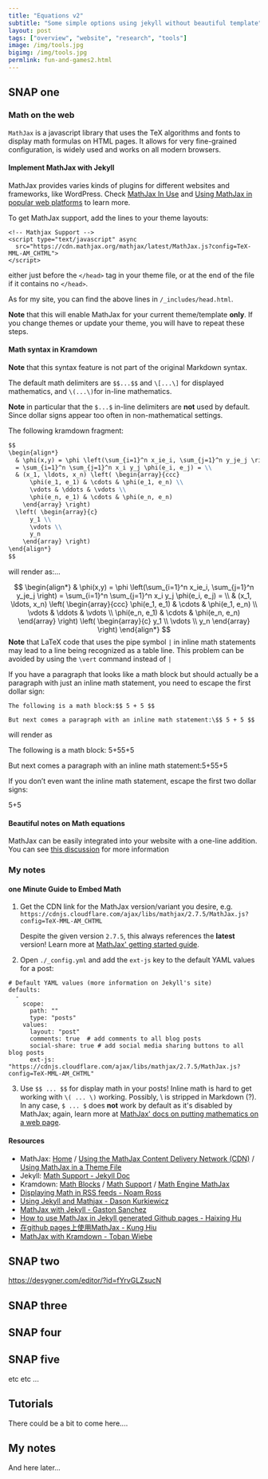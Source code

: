 ```yaml
---
title: "Equations v2"
subtitle: "Some simple options using jekyll without beautiful template"
layout: post
tags: ["overview", "website", "research", "tools"]
image: /img/tools.jpg
bigimg: /img/tools.jpg
permlink: fun-and-games2.html
---
```


## SNAP one

### Math on the web

`MathJax` is a javascript library that uses the TeX algorithms and fonts to display math formulas on HTML pages. It allows for very fine-grained configuration, is widely used and works on all modern browsers.

#### Implement MathJax with Jekyll

MathJax provides varies kinds of plugins for different websites and frameworks, like WordPress. Check [MathJax In Use](http://docs.mathjax.org/en/latest/misc/mathjax-in-use.html?highlight=kramdown#mathjax-in-use) and [Using MathJax in popular web platforms](http://docs.mathjax.org/en/latest/misc/platforms.html?highlight=jekyll#using-mathjax-in-popular-web-platforms) to learn more.

To get MathJax support, add the lines to your theme layouts:

```
<!-- Mathjax Support -->
<script type="text/javascript" async
  src="https://cdn.mathjax.org/mathjax/latest/MathJax.js?config=TeX-MML-AM_CHTML">
</script>
```

either just before the `</head>` tag in your theme file, or at the end of the file if it contains no `</head>`.

As for my site, you can find the above lines in `/_includes/head.html`.

**Note** that this will enable MathJax for your current theme/template **only**. If you change themes or update your theme, you will have to repeat these steps.



#### Math syntax in Kramdown

**Note** that this syntax feature is not part of the original Markdown syntax.

The default math delimiters are `$$...$$` and `\[...\]` for displayed mathematics, and `\(...\)`for in-line mathematics.

**Note** in particular that the `$...$` in-line delimiters are **not** used by default. Since dollar signs appear too often in non-mathematical settings.

The following kramdown fragment:

```markdown
$$
\begin{align*}
  & \phi(x,y) = \phi \left(\sum_{i=1}^n x_ie_i, \sum_{j=1}^n y_je_j \right)
  = \sum_{i=1}^n \sum_{j=1}^n x_i y_j \phi(e_i, e_j) = \\
  & (x_1, \ldots, x_n) \left( \begin{array}{ccc}
      \phi(e_1, e_1) & \cdots & \phi(e_1, e_n) \\
      \vdots & \ddots & \vdots \\
      \phi(e_n, e_1) & \cdots & \phi(e_n, e_n)
    \end{array} \right)
  \left( \begin{array}{c}
      y_1 \\
      \vdots \\
      y_n
    \end{array} \right)
\end{align*}
$$
```

will render as:...

$$
\begin{align*}
  & \phi(x,y) = \phi \left(\sum_{i=1}^n x_ie_i, \sum_{j=1}^n y_je_j \right)
  = \sum_{i=1}^n \sum_{j=1}^n x_i y_j \phi(e_i, e_j) = \\
  & (x_1, \ldots, x_n) \left( \begin{array}{ccc}
      \phi(e_1, e_1) & \cdots & \phi(e_1, e_n) \\
      \vdots & \ddots & \vdots \\
      \phi(e_n, e_1) & \cdots & \phi(e_n, e_n)
    \end{array} \right)
  \left( \begin{array}{c}
      y_1 \\
      \vdots \\
      y_n
    \end{array} \right)
\end{align*}
$$
**Note** that LaTeX code that uses the pipe symbol `|` in inline math statements may lead to a line being recognized as a table line. This problem can be avoided by using the `\vert` command instead of `|`

If you have a paragraph that looks like a math block but should actually be a paragraph with just an inline math statement, you need to escape the first dollar sign:

```
The following is a math block:$$ 5 + 5 $$

But next comes a paragraph with an inline math statement:\$$ 5 + 5 $$
```

will render as

The following is a math block: 5+55+5

But next comes a paragraph with an inline math statement:5+55+5

If you don’t even want the inline math statement, escape the first two dollar signs:

5+5

#### Beautiful notes on Math equations

MathJax can be easily integrated into your website with a one-line addition. You can see [this discussion](https://github.com/daattali/beautiful-jekyll/issues/195) for more information

### My notes

#### one Minute Guide to Embed Math

1. Get the CDN link for the MathJax version/variant you desire, e.g. `https://cdnjs.cloudflare.com/ajax/libs/mathjax/2.7.5/MathJax.js?config=TeX-MML-AM_CHTML`

   Despite the given version `2.7.5`, this always references the **latest** version! Learn more at [MathJax' getting started guide](https://www.mathjax.org/#gettingstarted).

2. Open `./_config.yml` and add the `ext-js` key to the default YAML values for a post:

```
# Default YAML values (more information on Jekyll's site)
defaults:
  -
    scope:
      path: ""
      type: "posts"
    values:
      layout: "post"
      comments: true  # add comments to all blog posts
      social-share: true # add social media sharing buttons to all blog posts
      ext-js: "https://cdnjs.cloudflare.com/ajax/libs/mathjax/2.7.5/MathJax.js?config=TeX-MML-AM_CHTML"
```

3. Use `$$ ... $$` for display math in your posts! Inline math is hard to get working with `\( ... \)` working. Possibly, \ is stripped in Markdown (?). In any case, `$ ... $` does **not** work by default as it's disabled by MathJax; again, learn more at [MathJax' docs on putting mathematics on a web page](https://docs.mathjax.org/en/latest/start.html#putting-mathematics-in-a-web-page).

#### Resources

- MathJax: [Home](https://www.mathjax.org/) / [Using the MathJax Content Delivery Network (CDN)](http://docs.mathjax.org/en/latest/start.html#using-the-mathjax-content-delivery-network-cdn) / [Using MathJax in a Theme File](http://docs.mathjax.org/en/latest/misc/platforms.html?highlight=jekyll#using-mathjax-in-a-theme-file)
- Jekyll: [Math Support - Jekyll Doc](https://jekyllrb.com/docs/extras/#math-support)
- Kramdown: [Math Blocks](http://kramdown.gettalong.org/syntax.html#math-blocks) / [Math Support](http://kramdown.gettalong.org/converter/html.html#math-support) / [Math Engine MathJax](http://kramdown.gettalong.org/math_engine/mathjax.html)
- [Displaying Math in RSS feeds - Noam Ross](http://www.noamross.net/blog/2012/4/4/math-in-rss-feeds.html)
- [Using Jekyll and Mathjax - Dason Kurkiewicz](http://dasonk.github.io/blog/2012/10/09/Using-Jekyll-and-Mathjax.html)
- [MathJax with Jekyll - Gaston Sanchez](http://gastonsanchez.com/opinion/2014/02/16/Mathjax-with-jekyll/)
- [How to use MathJax in Jekyll generated Github pages - Haixing Hu](http://haixing-hu.github.io/programming/2013/09/20/how-to-use-mathjax-in-jekyll-generated-github-pages/)
- [在github pages上使用MathJax - Kung Hiu](http://www.anaharb.com/2014/0215/Jekyll-MathJax/)
- [MathJax with Kramdown - Toban Wiebe](http://tobanwiebe.com/blog/2016/02/mathjax-kramdown)



## SNAP two

https://desygner.com/editor/?id=fYrvGLZsucN

## SNAP three





## SNAP four



## SNAP five

etc etc ...



## Tutorials

There could be a bit to come here....




## My notes

And here later...